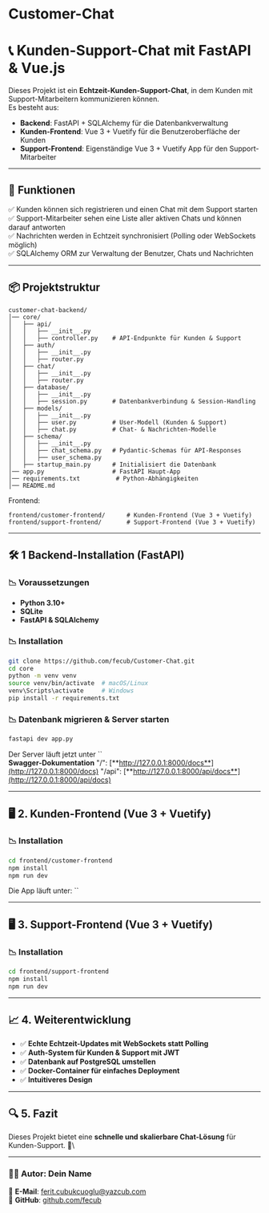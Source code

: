# Customer-Chat

# 📞 Kunden-Support-Chat mit FastAPI & Vue.js

Dieses Projekt ist ein **Echtzeit-Kunden-Support-Chat**, in dem Kunden mit Support-Mitarbeitern kommunizieren können.\
Es besteht aus:

- **Backend**: FastAPI + SQLAlchemy für die Datenbankverwaltung
- **Kunden-Frontend**: Vue 3 + Vuetify für die Benutzeroberfläche der Kunden
- **Support-Frontend**: Eigenständige Vue 3 + Vuetify App für den Support-Mitarbeiter

---

## 🚀 **Funktionen**

✅ Kunden können sich registrieren und einen Chat mit dem Support starten\
✅ Support-Mitarbeiter sehen eine Liste aller aktiven Chats und können darauf antworten\
✅ Nachrichten werden in Echtzeit synchronisiert (Polling oder WebSockets möglich)\
✅ SQLAlchemy ORM zur Verwaltung der Benutzer, Chats und Nachrichten

---

## 📦 **Projektstruktur**

```plaintext
customer-chat-backend/
│── core/
│   ├── api/
│   │   ├── __init__.py
│   │   ├── controller.py    # API-Endpunkte für Kunden & Support
│   ├── auth/
│   │   ├── __init__.py
│   │   ├── router.py
│   ├── chat/
│   │   ├── __init__.py
│   │   ├── router.py
│   ├── database/
│   │   ├── __init__.py
│   │   ├── session.py       # Datenbankverbindung & Session-Handling
│   ├── models/
│   │   ├── __init__.py
│   │   ├── user.py          # User-Modell (Kunden & Support)
│   │   ├── chat.py          # Chat- & Nachrichten-Modelle
│   ├── schema/
│   │   ├── __init__.py
│   │   ├── chat_schema.py   # Pydantic-Schemas für API-Responses
│   │   ├── user_schema.py
│   ├── startup_main.py      # Initialisiert die Datenbank
│── app.py                   # FastAPI Haupt-App
│── requirements.txt          # Python-Abhängigkeiten
│── README.md
```

Frontend:

```plaintext
frontend/customer-frontend/      # Kunden-Frontend (Vue 3 + Vuetify)
frontend/support-frontend/       # Support-Frontend (Vue 3 + Vuetify)
```

---

## 🛠 **1️ Backend-Installation (FastAPI)**

### **📉 Voraussetzungen**

- **Python 3.10+**
- **SQLite**
- **FastAPI & SQLAlchemy**

### **📉 Installation**

```bash
git clone https://github.com/fecub/Customer-Chat.git
cd core
python -m venv venv
source venv/bin/activate  # macOS/Linux
venv\Scripts\activate     # Windows
pip install -r requirements.txt
```

### **📉 Datenbank migrieren & Server starten**

```bash
fastapi dev app.py
```

Der Server läuft jetzt unter ``\
**Swagger-Dokumentation**
"/": [**http://127.0.0.1:8000/docs**](http://127.0.0.1:8000/docs)
"/api": [**http://127.0.0.1:8000/api/docs**](http://127.0.0.1:8000/api/docs)

---

## 🖥 **2️. Kunden-Frontend (Vue 3 + Vuetify)**

### **📉 Installation**

```bash
cd frontend/customer-frontend
npm install
npm run dev
```

Die App läuft unter: ``

---

## 🖥 **3️. Support-Frontend (Vue 3 + Vuetify)**

### **📉 Installation**

```bash
cd frontend/support-frontend
npm install
npm run dev
```

---

## 📈 **4. Weiterentwicklung**

- ✅ **Echte Echtzeit-Updates mit WebSockets statt Polling**
- ✅ **Auth-System für Kunden & Support mit JWT**
- ✅ **Datenbank auf PostgreSQL umstellen**
- ✅ **Docker-Container für einfaches Deployment**
- ✅ **Intuitiveres Design**

---

## 🔍 **5. Fazit**

Dieses Projekt bietet eine **schnelle und skalierbare Chat-Lösung** für Kunden-Support. 🚀\

---

### **👨‍💻 Autor: Dein Name**

💎 **E-Mail**: [ferit.cubukcuoglu@yazcub.com](mailto:ferit.cubukcuoglu@yazcub.com)\
🔗 **GitHub**: [github.com/fecub](https://github.com/fecub)
